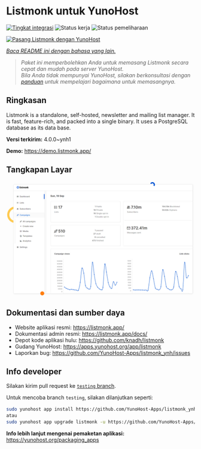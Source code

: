 <!--
N.B.: README ini dibuat secara otomatis oleh <https://github.com/YunoHost/apps/tree/master/tools/readme_generator>
Ini TIDAK boleh diedit dengan tangan.
-->

# Listmonk untuk YunoHost

[![Tingkat integrasi](https://dash.yunohost.org/integration/listmonk.svg)](https://ci-apps.yunohost.org/ci/apps/listmonk/) ![Status kerja](https://ci-apps.yunohost.org/ci/badges/listmonk.status.svg) ![Status pemeliharaan](https://ci-apps.yunohost.org/ci/badges/listmonk.maintain.svg)

[![Pasang Listmonk dengan YunoHost](https://install-app.yunohost.org/install-with-yunohost.svg)](https://install-app.yunohost.org/?app=listmonk)

*[Baca README ini dengan bahasa yang lain.](./ALL_README.md)*

> *Paket ini memperbolehkan Anda untuk memasang Listmonk secara cepat dan mudah pada server YunoHost.*  
> *Bila Anda tidak mempunyai YunoHost, silakan berkonsultasi dengan [panduan](https://yunohost.org/install) untuk mempelajari bagaimana untuk memasangnya.*

## Ringkasan

Listmonk is a standalone, self-hosted, newsletter and mailing list manager. It is fast, feature-rich, and packed into a single binary. It uses a PostgreSQL database as its data base.


**Versi terkirim:** 4.0.0~ynh1

**Demo:** <https://demo.listmonk.app/>

## Tangkapan Layar

![Tangkapan Layar pada Listmonk](./doc/screenshots/screenshot.png)

## Dokumentasi dan sumber daya

- Website aplikasi resmi: <https://listmonk.app/>
- Dokumentasi admin resmi: <https://listmonk.app/docs/>
- Depot kode aplikasi hulu: <https://github.com/knadh/listmonk>
- Gudang YunoHost: <https://apps.yunohost.org/app/listmonk>
- Laporkan bug: <https://github.com/YunoHost-Apps/listmonk_ynh/issues>

## Info developer

Silakan kirim pull request ke [`testing` branch](https://github.com/YunoHost-Apps/listmonk_ynh/tree/testing).

Untuk mencoba branch `testing`, silakan dilanjutkan seperti:

```bash
sudo yunohost app install https://github.com/YunoHost-Apps/listmonk_ynh/tree/testing --debug
atau
sudo yunohost app upgrade listmonk -u https://github.com/YunoHost-Apps/listmonk_ynh/tree/testing --debug
```

**Info lebih lanjut mengenai pemaketan aplikasi:** <https://yunohost.org/packaging_apps>
